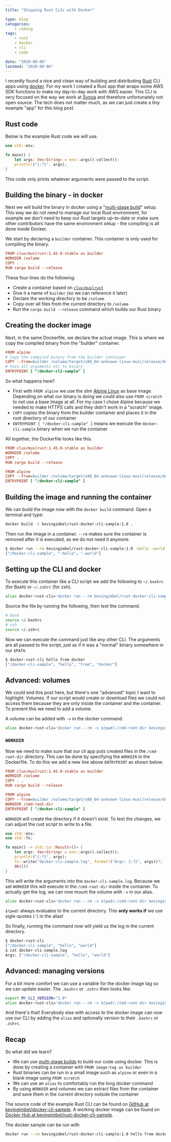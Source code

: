 ```yaml
---
title: "Shipping Rust CLIs with Docker"

type: blog
categories:
    - coding
tags:
    - rust
    - docker
    - cli
    - code

date: "2020-08-06"
lastmod: "2020-08-06"
---
```


I recently found a nice and clean way of building and distributing [Rust](https://rust-lang.orf) CLI apps using [docker](https://www.docker.com/). For my work I created a Rust app that wraps some AWS SDK functions to make my day-to-day work with AWS easier. This CLI is very focused on the way we work at [Synoa](https://synoa.de/) and therefore unfortunately not open source. The tech does not matter much, as we can just create a tiny example "app" for this blog post.

## Rust code

Below is the example Rust code we will use.

```rust
use std::env;

fn main() {
    let args: Vec<String> = env::args().collect();
    println!("{:?}", args);
}
```

This code only prints whatever arguments were passed to the script.

## Building the binary - in docker

Next we will build the binary in docker using a "[multi-stage build](https://docs.docker.com/develop/develop-images/multistage-build/#use-multi-stage-builds)" setup. This way we do not need to manage our local Rust environment, for example we don't need to keep our Rust targets up-to-date or make sure other contributors have the same environment setup - the compiling is all done inside Docker.

We start by declaring a `builder` container. This container is only used for compiling the binary.
```ini
FROM clux/muslrust:1.45.0-stable as builder
WORKDIR /volume
COPY . .
RUN cargo build --release
```

These four lines do the following:

- Create a container based on [`clux/muslrust`](https://github.com/clux/muslrust)
- Give it a name of `builder` (so we can reference it later)
- Declare the working directory to be `/volume` 
- Copy over all files from the current directory to `/volume`
- Run the `cargo build --release` command which builds our Rust binary

## Creating the docker image

Next, in the same Dockerfile, we declare the actual image. This is where we copy the compiled binary from the "builder" container.

```ini
FROM alpine
# Copy the compiled binary from the builder container
COPY --from=builder /volume/target/x86_64-unknown-linux-musl/release/docker-cli-sample .
# Pass all arguments etc to binary
ENTRYPOINT [ "/docker-cli-sample" ]
```

So what happens here?
- First with `FROM alpine` we use the slim [Alpine Linux](https://alpinelinux.org/) as base image. Depending on what our binary is doing we could also use `FROM scratch` to not use a base image at all. For my case I chose Alpine because we needed to make HTTPS calls and they didn't work in a "scratch" image.
- `COPY` copies the binary from the builder container and places it in the root directory of our container
- `ENTRYPOINT [ "/docker-cli-sample" ]` means we execute the `docker-cli-sample` binary when we run the container

All together, the Dockerfile looks like this.

```ini
FROM clux/muslrust:1.45.0-stable as builder
WORKDIR /volume
COPY . .
RUN cargo build --release

FROM alpine
COPY --from=builder /volume/target/x86_64-unknown-linux-musl/release/docker-cli-sample .
ENTRYPOINT [ "/docker-cli-sample" ]
```

## Building the image and running the container

We can build the image now with the `docker build` command. Open a terminal and type:

```bash
docker build -t kevingimbel/rust-docker-cli-sample:1.0 .  
```

Then run the image in a container. `--rm` makes sure the container is removed after it is executed, as we do not need it anymore.

```bash
$ docker run --rm kevingimbel/rust-docker-cli-sample:1.0 -hello -world
["/docker-cli-sample", "-hello", "-world"]
```

## Setting up the CLI and docker

To execute this container like a CLI script we add the following to `~/.bashrc` (for Bash) or `~/.zshrc` (for zsh).

```bash
alias docker-rust-cli='docker run --rm kevingimbel/rust-docker-cli-sample:1.0'
```
Source the file by running the following, then test the command.

```bash
# bash
source ~/.bashrc
# zsh
source ~/.zshrc
```

Now we can execute the command just like any other CLI. The arguments are all passed to the script, just as if it was a "normal" binary somewhere in our `$PATH`.

```bash
$ docker-rust-cli hello from docker
["/docker-cli-sample", "hello", "from", "docker"]
```

## Advanced: volumes

We could end this post here, but there's one "advanced" topic I want to highlight: Volumes. If our script would create or download files we could not access them because they are only inside the container and the container. To prevent this we need to add a volume.

A volume can be added with `-v` in the docker command.

```bash
alias docker-rust-cli='docker run --rm -v $(pwd):/cmd-root-dir kevingimbel/rust-docker-cli-sample:1.0'
```

### `WORKDIR`

Now we need to make sure that our cli app puts created files in the `/cmd-root-dir` directory. This can be done by specifying the `WORKDIR` in the Dockerfile. To do this we add a new line above `ENTRYPOINT` as shown below.

```ini
FROM clux/muslrust:1.45.0-stable as builder
WORKDIR /volume
COPY . .
RUN cargo build --release

FROM alpine
COPY --from=builder /volume/target/x86_64-unknown-linux-musl/release/docker-cli-sample .
WORKDIR /cmd-root-dir
ENTRYPOINT [ "/docker-cli-sample" ]
```

`WORKDIR` will create the directory if it doesn't exist. To test the changes, we can adjust the rust script to write to a file.

```rust
use std::env;
use std::fs;

fn main() -> std::io::Result<()> {
    let args: Vec<String> = env::args().collect();
    println!("{:?}", args);
    fs::write("docker-cli-sample.log", format!("Args: {:?}", args))?;
    Ok(())
}
```

This will write the arguments into the `docker-cli-sample.log`. Because we set `WORKDIR` this will execute in the `/cmd-root-dir` inside the container. To actually get the log, we can now mount the volume with `-v` in our alias.

```bash
alias docker-rust-cli='docker run --rm -v $(pwd):/cmd-root-dir kevingimbel/rust-docker-cli-sample:1.0'
```

`$(pwd)` always evaluates to the current directory. This **only works if** we use sigle-quotes (`'`) in the alias!

So finally, running the command now will yield us the log in the current directory.

```bash
$ docker-rust-cli
["/docker-cli-sample", "hello", "world"]
$ cat docker-cli-sample.log
Args: ["/docker-cli-sample", "hello", "world"]
```

## Advanced: managing versions

For a bit more comfort we can use a variable for the docker image tag so we can update easier. The `.bashrc` or `.zshrc` then looks like:

```bash
export MY_CLI_VERSION="1.0"
alias docker-rust-cli='docker run --rm -v $(pwd):/cmd-root-dir kevingimbel/rust-docker-cli-sample:$MY_CLI_VERSION'
```

And there's that! Everybody else with access to the docker image can now use our CLI by adding the `alias` and optionally version to their `.bashrc` or `.zshrc`.

## Recap

So what did we learn?

- We can use [multi-stage builds](https://docs.docker.com/develop/develop-images/multistage-build/#use-multi-stage-builds "Docker Documentation about multi-stage builds") to build our code using docker. This is done by creating a container with `FROM image:tag as builder`
- Rust binaries can be run in a small image such as `alpine` or even in a blank image using `FROM scratch`
- We can use an `alias` to comfortably run the long docker command
- By using `WORKDIR` and volumes we can extract files from the container and save them in the current directory outside the container

The source code of the example Rust CLI can be found on [GitHub at kevingimbel/docker-cli-sample](https://github.com/kevingimbel/docker-cli-sample). A working docker image can be found on [Docker Hub at kevingimbel/rust-docker-cli-sample](https://hub.docker.com/r/kevingimbel/rust-docker-cli-sample). 

The docker sample can be run with 

```bash
docker run --rm kevingimbel/rust-docker-cli-sample:1.0 hello from docker
```
